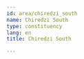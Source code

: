 ```yaml
---
id: area/chiredzi_south
name: Chiredzi South
type: constituency
lang: en
title: Chiredzi South

---
```

